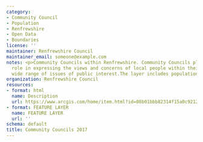 ```yaml
---
category:
- Community Council
- Population
- Renfrewshire
- Open Data
- Boundaries
license: ''
maintainer: Renfrewshire Council
maintainer_email: someone@example.com
notes: <p>Community Councils within Renfrewshire. Community Councils play an active
  role in expressing the views and concerns of local people within their area on a
  wide range of issues of public interest.The layer includes population figures. </p>
organization: Renfrewshire Council
resources:
- format: html
  name: Description
  url: https://www.arcgis.com/home/item.html?id=08b01bbb82314f15a0c921213aaf241a
- format: FEATURE LAYER
  name: FEATURE LAYER
  url: ''
schema: default
title: Community Councils 2017
---
```

